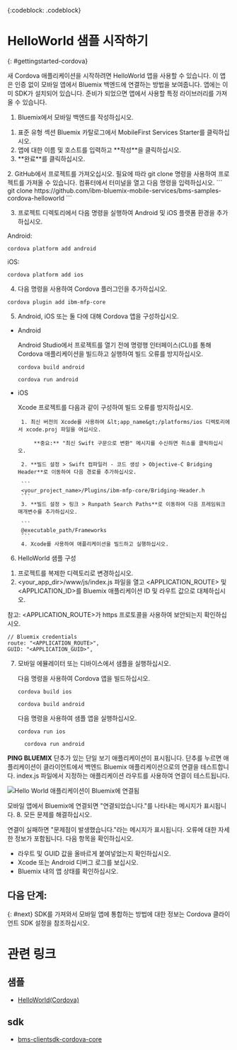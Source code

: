 <!-- Attribute definitions -->
{:codeblock: .codeblock}

# HelloWorld 샘플 시작하기
{: #gettingstarted-cordova}

새 Cordova 애플리케이션을 시작하려면 HelloWorld 앱을 사용할 수 있습니다. 이 앱은 인증 없이 모바일 앱에서 Bluemix 백엔드에 연결하는 방법을 보여줍니다. 앱에는 이미 SDK가 설치되어 있습니다. 준비가 되었으면 앱에서 사용할 특정 라이브러리를 가져올 수 있습니다.

1. Bluemix에서 모바일 백엔드를 작성하십시오.
<ol>
	<li>표준 유형 섹션 Bluemix 카탈로그에서 MobileFirst Services Starter를 클릭하십시오.</li>
    	<li>앱에 대한 이름 및 호스트를 입력하고 **작성**을 클릭하십시오.</li>
    	<li>**완료**를 클릭하십시오.</li>
</ol>
2. GitHub에서 프로젝트를 가져오십시오. 필요에 따라 git clone 명령을 사용하여 프로젝트를 가져올 수 있습니다. 컴퓨터에서 터미널을 열고 다음 명령을 입력하십시오. 
```
git clone https://github.com/ibm-bluemix-mobile-services/bms-samples-cordova-helloworld
```

3. 프로젝트 디렉토리에서 다음 명령을 실행하여 Android 및 iOS 플랫폼 환경을 추가하십시오.

Android:

```
cordova platform add android
```

iOS:

```
cordova platform add ios
```

4. 다음 명령을 사용하여 Cordova 플러그인을 추가하십시오. 
```
cordova plugin add ibm-mfp-core
```

5. Android, iOS 또는 둘 다에 대해 Cordova 앱을 구성하십시오.

 * Android

	 Android Studio에서 프로젝트를 열기 전에 명령행 인터페이스(CLI)를 통해 Cordova 애플리케이션을 빌드하고 실행하여 빌드 오류를 방지하십시오.

	 ```
	 cordova build android
	 ```

	 ```
	 cordova run android
	 ```

 * iOS

	 Xcode 프로젝트를 다음과 같이 구성하여 빌드 오류를 방지하십시오.

	    1. 최신 버전의 Xcode를 사용하여 &lt;app_name&gt;/platforms/ios 디렉토리에서 xcode.proj 파일을 여십시오.

			**중요:** "최신 Swift 구문으로 변환" 메시지를 수신하면 취소를 클릭하십시오.

		2. **빌드 설정 > Swift 컴파일러 - 코드 생성 > Objective-C Bridging Header**로 이동하여 다음 경로를 추가하십시오.

		```
		<your_project_name>/Plugins/ibm-mfp-core/Bridging-Header.h
		```
		3. **빌드 설정 > 링크 > Runpath Search Paths**로 이동하여 다음 프레임워크 매개변수를 추가하십시오.

		```
		@executable_path/Frameworks
		```
		4. Xcode를 사용하여 애플리케이션을 빌드하고 실행하십시오.

6. HelloWorld 샘플 구성
<ol>
	<li>프로젝트를 복제한 디렉토리로 변경하십시오.</li>
	<li>&lt;your_app_dir&gt;/www/js/index.js 파일을 열고 &lt;APPLICATION_ROUTE&gt; 및 &lt;APPLICATION_ID&gt;를 Bluemix 애플리케이션 ID 및 라우트 값으로 대체하십시오.</li>
</ol>

참고: &lt;APPLICATION_ROUTE&gt;가 https 프로토콜을 사용하여 보안되는지 확인하십시오.

```
// Bluemix credentials
route: "<APPLICATION_ROUTE>",
GUID: "<APPLICATION_GUID>",
```

7. 모바일 에뮬레이터 또는 디바이스에서 샘플을 실행하십시오.

   다음 명령을 사용하여 Cordova 앱을 빌드하십시오.
	 ```
	 cordova build ios
	 ```
	 ```
	 cordova build android
	 ```

   다음 명령을 사용하여 샘플 앱을 실행하십시오.
	 ```
	 cordova run ios
	 ```
   ```
	 cordova run android
	 ```


**PING BLUEMIX** 단추가 있는 단일 보기 애플리케이션이 표시됩니다. 단추를 누르면 애플리케이션이 클라이언트에서 백엔드 Bluemix 애플리케이션으로의 연결을 테스트합니다. index.js 파일에서 지정하는 애플리케이션 라우트를 사용하여 연결이 테스트됩니다.


![Hello World 애플리케이션이 Bluemix에 연결됨](images/yayconnected.jpg "그림 1. Hello World 애플리케이션이 Bluemix에 연결됨")

모바일 앱에서 Bluemix에 연결되면 "연결되었습니다."를 나타내는 메시지가 표시됩니다.
8. 모든 문제를 해결하십시오.

<!--![Hello World application not connected to Bluemix](images/bummer_android.jpg "Figure 2. Hello World application not connected to Bluemix")-->

연결이 실패하면 "문제점이 발생했습니다."라는 메시지가 표시됩니다. 오류에 대한 자세한 정보가 포함됩니다.
다음 항목을 확인하십시오. 
 * 라우트 및 GUID 값을 올바르게 붙여넣었는지 확인하십시오.
 * Xcode 또는 Android 디버그 로그를 보십시오.
 * Bluemix 내의 앱 상태를 확인하십시오.

## 다음 단계:
{: #next}
SDK를 가져와서 모바일 앱에 통합하는 방법에 대한 정보는 Cordova 클라이언트 SDK 설정을 참조하십시오.

# 관련 링크

## 샘플
   * [HelloWorld(Cordova)](https://github.com/ibm-bluemix-mobile-services/bms-samples-cordova-helloworld)

## sdk
   * [bms-clientsdk-cordova-core](https://github.com/ibm-bluemix-mobile-services/bms-clientsdk-cordova-plugin-core)

<!--## api
   * [Core API](https://www.{DomainName}/docs/api/content/api/mobilefirst/cordova/core-api-doc/overview-summary.html)
-->
